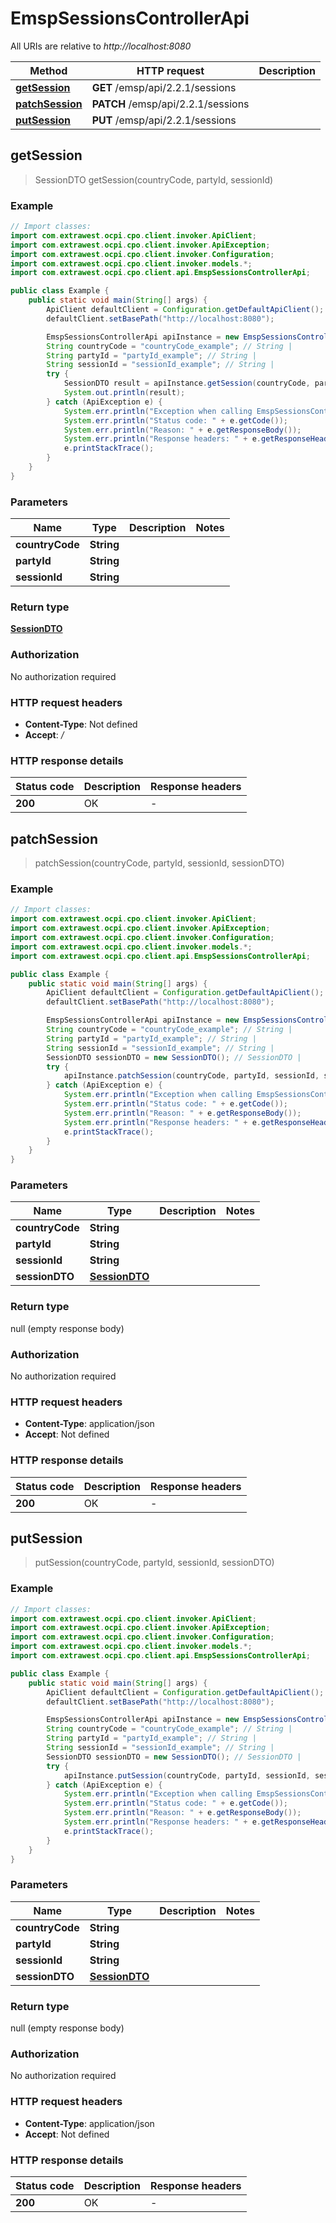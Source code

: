 # EmspSessionsControllerApi

All URIs are relative to *http://localhost:8080*

| Method | HTTP request | Description |
|------------- | ------------- | -------------|
| [**getSession**](EmspSessionsControllerApi.md#getSession) | **GET** /emsp/api/2.2.1/sessions |  |
| [**patchSession**](EmspSessionsControllerApi.md#patchSession) | **PATCH** /emsp/api/2.2.1/sessions |  |
| [**putSession**](EmspSessionsControllerApi.md#putSession) | **PUT** /emsp/api/2.2.1/sessions |  |



## getSession

> SessionDTO getSession(countryCode, partyId, sessionId)



### Example

```java
// Import classes:
import com.extrawest.ocpi.cpo.client.invoker.ApiClient;
import com.extrawest.ocpi.cpo.client.invoker.ApiException;
import com.extrawest.ocpi.cpo.client.invoker.Configuration;
import com.extrawest.ocpi.cpo.client.invoker.models.*;
import com.extrawest.ocpi.cpo.client.api.EmspSessionsControllerApi;

public class Example {
    public static void main(String[] args) {
        ApiClient defaultClient = Configuration.getDefaultApiClient();
        defaultClient.setBasePath("http://localhost:8080");

        EmspSessionsControllerApi apiInstance = new EmspSessionsControllerApi(defaultClient);
        String countryCode = "countryCode_example"; // String | 
        String partyId = "partyId_example"; // String | 
        String sessionId = "sessionId_example"; // String | 
        try {
            SessionDTO result = apiInstance.getSession(countryCode, partyId, sessionId);
            System.out.println(result);
        } catch (ApiException e) {
            System.err.println("Exception when calling EmspSessionsControllerApi#getSession");
            System.err.println("Status code: " + e.getCode());
            System.err.println("Reason: " + e.getResponseBody());
            System.err.println("Response headers: " + e.getResponseHeaders());
            e.printStackTrace();
        }
    }
}
```

### Parameters


| Name | Type | Description  | Notes |
|------------- | ------------- | ------------- | -------------|
| **countryCode** | **String**|  | |
| **partyId** | **String**|  | |
| **sessionId** | **String**|  | |

### Return type

[**SessionDTO**](SessionDTO.md)

### Authorization

No authorization required

### HTTP request headers

- **Content-Type**: Not defined
- **Accept**: */*


### HTTP response details
| Status code | Description | Response headers |
|-------------|-------------|------------------|
| **200** | OK |  -  |


## patchSession

> patchSession(countryCode, partyId, sessionId, sessionDTO)



### Example

```java
// Import classes:
import com.extrawest.ocpi.cpo.client.invoker.ApiClient;
import com.extrawest.ocpi.cpo.client.invoker.ApiException;
import com.extrawest.ocpi.cpo.client.invoker.Configuration;
import com.extrawest.ocpi.cpo.client.invoker.models.*;
import com.extrawest.ocpi.cpo.client.api.EmspSessionsControllerApi;

public class Example {
    public static void main(String[] args) {
        ApiClient defaultClient = Configuration.getDefaultApiClient();
        defaultClient.setBasePath("http://localhost:8080");

        EmspSessionsControllerApi apiInstance = new EmspSessionsControllerApi(defaultClient);
        String countryCode = "countryCode_example"; // String | 
        String partyId = "partyId_example"; // String | 
        String sessionId = "sessionId_example"; // String | 
        SessionDTO sessionDTO = new SessionDTO(); // SessionDTO | 
        try {
            apiInstance.patchSession(countryCode, partyId, sessionId, sessionDTO);
        } catch (ApiException e) {
            System.err.println("Exception when calling EmspSessionsControllerApi#patchSession");
            System.err.println("Status code: " + e.getCode());
            System.err.println("Reason: " + e.getResponseBody());
            System.err.println("Response headers: " + e.getResponseHeaders());
            e.printStackTrace();
        }
    }
}
```

### Parameters


| Name | Type | Description  | Notes |
|------------- | ------------- | ------------- | -------------|
| **countryCode** | **String**|  | |
| **partyId** | **String**|  | |
| **sessionId** | **String**|  | |
| **sessionDTO** | [**SessionDTO**](SessionDTO.md)|  | |

### Return type

null (empty response body)

### Authorization

No authorization required

### HTTP request headers

- **Content-Type**: application/json
- **Accept**: Not defined


### HTTP response details
| Status code | Description | Response headers |
|-------------|-------------|------------------|
| **200** | OK |  -  |


## putSession

> putSession(countryCode, partyId, sessionId, sessionDTO)



### Example

```java
// Import classes:
import com.extrawest.ocpi.cpo.client.invoker.ApiClient;
import com.extrawest.ocpi.cpo.client.invoker.ApiException;
import com.extrawest.ocpi.cpo.client.invoker.Configuration;
import com.extrawest.ocpi.cpo.client.invoker.models.*;
import com.extrawest.ocpi.cpo.client.api.EmspSessionsControllerApi;

public class Example {
    public static void main(String[] args) {
        ApiClient defaultClient = Configuration.getDefaultApiClient();
        defaultClient.setBasePath("http://localhost:8080");

        EmspSessionsControllerApi apiInstance = new EmspSessionsControllerApi(defaultClient);
        String countryCode = "countryCode_example"; // String | 
        String partyId = "partyId_example"; // String | 
        String sessionId = "sessionId_example"; // String | 
        SessionDTO sessionDTO = new SessionDTO(); // SessionDTO | 
        try {
            apiInstance.putSession(countryCode, partyId, sessionId, sessionDTO);
        } catch (ApiException e) {
            System.err.println("Exception when calling EmspSessionsControllerApi#putSession");
            System.err.println("Status code: " + e.getCode());
            System.err.println("Reason: " + e.getResponseBody());
            System.err.println("Response headers: " + e.getResponseHeaders());
            e.printStackTrace();
        }
    }
}
```

### Parameters


| Name | Type | Description  | Notes |
|------------- | ------------- | ------------- | -------------|
| **countryCode** | **String**|  | |
| **partyId** | **String**|  | |
| **sessionId** | **String**|  | |
| **sessionDTO** | [**SessionDTO**](SessionDTO.md)|  | |

### Return type

null (empty response body)

### Authorization

No authorization required

### HTTP request headers

- **Content-Type**: application/json
- **Accept**: Not defined


### HTTP response details
| Status code | Description | Response headers |
|-------------|-------------|------------------|
| **200** | OK |  -  |

